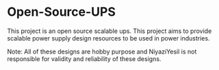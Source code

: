 # Open-Source-UPS

This project is an open source scalable ups. This project aims to provide scalable power supply design resources to be used in power industries.

Note: All of these designs are hobby purpose and NiyaziYesil is not responsible for validity and reliability of these designs.
